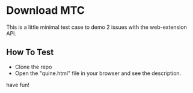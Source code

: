 # Download MTC

This is a little minimal test case to demo 2 issues with the web-extension API.

## How To Test

 - Clone the repo
 - Open the "quine.html" file in your browser and see the description. 

have fun!
